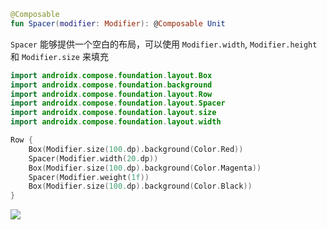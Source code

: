 ``` kotlin
@Composable
fun Spacer(modifier: Modifier): @Composable Unit
```

`Spacer` 能够提供一个空白的布局，可以使用 `Modifier.width`, `Modifier.height` 和 `Modifier.size` 来填充

``` kotlin
import androidx.compose.foundation.layout.Box
import androidx.compose.foundation.background
import androidx.compose.foundation.layout.Row
import androidx.compose.foundation.layout.Spacer
import androidx.compose.foundation.layout.size
import androidx.compose.foundation.layout.width

Row {
    Box(Modifier.size(100.dp).background(Color.Red))
    Spacer(Modifier.width(20.dp))
    Box(Modifier.size(100.dp).background(Color.Magenta))
    Spacer(Modifier.weight(1f))
    Box(Modifier.size(100.dp).background(Color.Black))
}

```
![](../../assets/layout/spacer/demo.png)